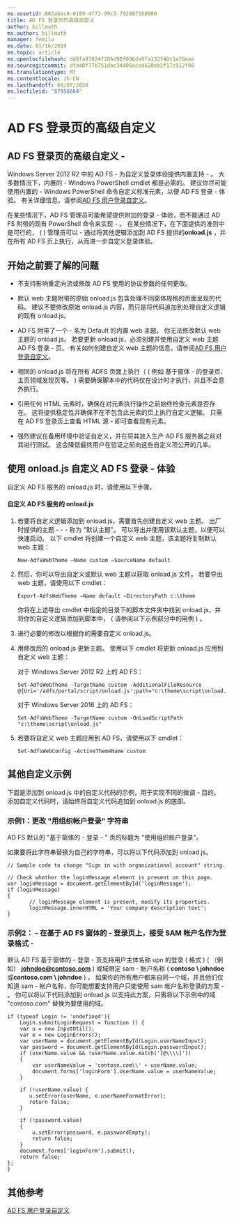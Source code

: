 ```yaml
---
ms.assetid: 882abec8-0189-4f73-99c5-792987168080
title: AD FS 登录页的高级自定义
author: billmath
ms.author: billmath
manager: femila
ms.date: 01/16/2019
ms.topic: article
ms.openlocfilehash: dd0fa97024f286d90f096da9fa132f40c1a78aae
ms.sourcegitcommit: dfa48f77b751dbc34409aced628eb2f17c912f08
ms.translationtype: MT
ms.contentlocale: zh-CN
ms.lasthandoff: 08/07/2020
ms.locfileid: "87956664"
---
```

# <a name="advanced-customization-of-ad-fs-sign-in-pages"></a>AD FS 登录页的高级自定义


## <a name="advanced-customization-of-ad-fs-sign-in-pages"></a>AD FS 登录页的高级自定义 \-
Windows Server 2012 R2 中的 AD FS \- 为自定义登录体验提供内置支持 \- 。 大多数情况下，内置的 \- Windows PowerShell cmdlet 都是必需的。  建议你尽可能使用内置的 \- Windows PowerShell 命令自定义标准元素，以便 AD FS 登录 \- 体验。  有关详细信息，请参阅[AD FS 用户登录自定义](AD-FS-user-sign-in-customization.md)。

在某些情况下，AD FS 管理员可能希望提供附加的登录 \- 体验，而不能通过 AD FS 附带的现有 PowerShell 命令来实现 \- 。 在某些情况下，在下面提供的准则中是可行的， \( \) 管理员可以 \- 通过将其他逻辑添加到 AD FS 提供的**onload.js** ，并在所有 AD FS 页上执行，从而进一步自定义登录体验。

## <a name="things-to-know-before-you-start"></a>开始之前要了解的问题

-   不支持影响重定向流或修改 AD FS 使用的协议参数的任何更改。

-   默认 web 主题附带的原始 onload.js 包含处理不同窗体规格的页面呈现的代码。 建议不要修改原始 onload.js 内容，而只是将代码追加到处理自定义逻辑的现有 onload.js。

-   AD FS 附带了一个 \- 名为 Default 的内置 web 主题。 你无法修改默认 web 主题的 onload.js。 若要更新 onload.js，必须创建并使用自定义 web 主题 AD FS 登录 \- 页。  有关如何创建自定义 web 主题的信息，请参阅[AD FS 用户登录自定义](AD-FS-user-sign-in-customization.md)。

-   相同的 onload.js 将在所有 ADFS 页面上执行（ \( 例如 基于窗体 \- 的登录页、主页领域发现页等。 \) 需要确保脚本中的代码仅在设计时才执行，并且不会意外执行。

-   引用任何 HTML 元素时，确保在对元素执行操作之前始终检查元素是否存在。 这将提供稳定性并确保不在不包含此元素的页上执行自定义逻辑。 只需在 AD FS 登录页上查看 HTML 源 \- 即可查看现有元素。

-   强烈建议在备用环境中验证自定义，并在将其放入生产 AD FS 服务器之前对其进行测试。 这会降低最终用户在验证之前向这些自定义项公开的几率。

## <a name="customizing-the-ad-fs-sign-in-experience-by-using-onloadjs"></a>使用 onload.js 自定义 AD FS 登录 \- 体验
自定义 AD FS 服务的 onload.js 时，请使用以下步骤。

#### <a name="customizing-onloadjs-for-the-ad-fs-service"></a>自定义 AD FS 服务的 onload.js

1.  若要将自定义逻辑添加到 onload.js，需要首先创建自定义 web 主题。 出厂时提供的主题 \- \- \- 称为 "默认主题"。 可以导出并使用该默认主题，以便可以快速启动。 以下 cmdlet 将创建一个自定义 web 主题，该主题将复制默认 web 主题：

    ```
    New-AdfsWebTheme –Name custom –SourceName default

    ```

2.  然后，你可以导出自定义或默认 web 主题以获取 onload.js 文件。 若要导出 web 主题，请使用以下 cmdlet：

    ```
    Export-AdfsWebTheme –Name default –DirectoryPath c:\theme

    ```

    你将在上述导出 cmdlet 中指定的目录下的脚本文件夹中找到 onload.js，并将你的自定义逻辑添加到脚本中， \( 请参阅以下示例部分中的用例 \) 。

3.  进行必要的修改以根据你的需要自定义 onload.js。

4.  用修改后的 onload.js 更新主题。 使用以下 cmdlet 将更新 onload.js 应用到自定义 web 主题：

     对于 Windows Server 2012 R2 上的 AD FS：

    ```
    Set-AdfsWebTheme -TargetName custom -AdditionalFileResource @{Uri='/adfs/portal/script/onload.js';path="c:\theme\script\onload.js"}

    ```
    对于 Windows Server 2016 上的 AD FS：

     ```
    Set-AdfsWebTheme -TargetName custom -OnLoadScriptPath "c:\theme\script\onload.js"

    ```

5.  若要将自定义 web 主题应用到 AD FS，请使用以下 cmdlet：

    ```
    Set-AdfsWebConfig -ActiveThemeName custom
    ```

## <a name="additional-customization-examples"></a>其他自定义示例
下面是添加到 onload.js 中的自定义代码的示例，用于实现不同的微调 \- 目的。 添加自定义代码时，请始终将自定义代码追加到 onload.js 的底部。

### <a name="example-1-change-sign-in-with-organizational-account-string"></a>示例1：更改 "用组织帐户登录" 字符串
AD FS 默认的 "基于窗体的 \- 登录 \- " 页的标题为 "使用组织帐户登录"。

如果要将此字符串替换为自己的字符串，可以将以下代码添加到 onload.js。

```
// Sample code to change "Sign in with organizational account" string.

// Check whether the loginMessage element is present on this page.
var loginMessage = document.getElementById('loginMessage');
if (loginMessage)
{
       // loginMessage element is present, modify its properties.
       loginMessage.innerHTML = 'Your company description text';
}

```

### <a name="example-2-accept-sam-account-name-as-a-login-format-on-an-ad-fs-form-based-sign-in-page"></a>示例2： \- 在基于 AD FS 窗体的 \- 登录页上，接受 SAM 帐户名作为登录格式 \-
默认 AD FS 基于窗体的 \- 登录 \- 页支持用户主体名称 upn 的登录 \( 格式 \) \( （例如） <strong>johndoe@contoso.com</strong> \) 或域限定 sam \- 帐户名称 \( **contoso \\ johndoe**或**contoso.com \\ johndoe** \) 。 如果你的所有用户都来自同一个域，并且他们仅知道 sam \- 帐户名称，你可能想要支持用户只能使用 sam 帐户名称登录的方案 \- 。 你可以将以下代码添加到 onload.js 以支持此方案，只需将以下示例中的域 "contoso.com" 替换为要使用的域。

```
if (typeof Login != 'undefined'){
    Login.submitLoginRequest = function () {
    var u = new InputUtil();
    var e = new LoginErrors();
    var userName = document.getElementById(Login.userNameInput);
    var password = document.getElementById(Login.passwordInput);
    if (userName.value && !userName.value.match('[@\\\\]'))
    {
        var userNameValue = 'contoso.com\\' + userName.value;
        document.forms['loginForm'].UserName.value = userNameValue;
    }

    if (!userName.value) {
       u.setError(userName, e.userNameFormatError);
       return false;
    }

    if (!password.value)
    {
        u.setError(password, e.passwordEmpty);
        return false;
    }
    document.forms['loginForm'].submit();
    return false;
};
}

```

## <a name="additional-references"></a>其他参考
[AD FS 用户登录自定义](AD-FS-user-sign-in-customization.md)


